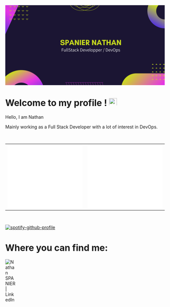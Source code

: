 <img align="center" alt="Nathan SPANIER | Banner" src="https://raw.githubusercontent.com/spaniernathan/spaniernathan/master/banner.png" />

# Welcome to my profile ! <img src="https://media.giphy.com/media/hvRJCLFzcasrR4ia7z/giphy.gif" width="25px" height="25px">

<p>Hello, I am Nathan</p>
<p>Mainly working as a Full Stack Developer with a lot of interest in DevOps.</p>
<br/>
<table border="0" cellspacing="0" cellpadding="0">
    <tr style="padding: 0">
    <td valign="top">
        <img height="200" src="https://raw.githubusercontent.com/spaniernathan/github-stats/master/generated/overview.svg#gh-dark-mode-only" />
    </td>
    <td valign="top">
        <img height="200" src="https://raw.githubusercontent.com/spaniernathan/github-stats/master/generated/languages.svg#gh-dark-mode-only" />
    </td>
    </tr>
</table>

<br/>

[![spotify-github-profile](https://spotify-github-profile.vercel.app/api/view?uid=v8qh2lfk4sfve2392vx1tixk7&cover_image=true&theme=novatorem&bar_color=008dae&bar_color_cover=true)](https://spotify-github-profile.vercel.app/api/view?uid=v8qh2lfk4sfve2392vx1tixk7&redirect=true)

# Where you can find me:

<a href="https://www.linkedin.com/in/nathan-spanier-960730158/">
  <img align="left" alt="Nathan SPANIER | LinkedIn" width="32" src="https://cdn.jsdelivr.net/npm/simple-icons@latest/icons/linkedin.svg" />
</a>
